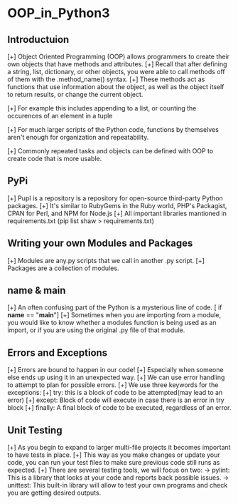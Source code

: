 # OOP_in_Python3

## Introductuion
[+] Object Oriented Programming (OOP) allows programmers to create their own objects that have methods and attributes.
[+] Recall that after defining a string, list, dictionary, or other objects, you were able to call methods off of them with the .method_name() syntax.
[+] These methods act as functions that use information about the object, as well as the object itself to return results, or change the current object.

[+] For example this includes appending to a list, or counting the occurences of an element in a tuple

[+] For much larger scripts of the Python code, functions by themselves aren't enough for organization and repeatability.

[+] Commonly repeated tasks and objects can be defined with OOP to create code that is more usable.

## PyPi

[+] PupI is a repository is a repository for open-source third-party Python packages.
[+] It's similar to RubyGems in the Ruby world, PHP's Packagist, CPAN for Perl, and NPM for Node.js
[+] All important libraries mantioned in requirements.txt (pip list shaw > requirements.txt)

## Writing your own Modules and Packages

[+] Modules are any.py scripts that we call in another .py script.
[+] Packages are a collection of modules.

## __name__ & __main__

[+] An often confusing part of the Python is a mysterious line of code. [ if __name__ == "__main__"]
[+] Sometimes when you are importing from a module, you would like to know whether a modules function is being used as an import, or if you are using the original .py file of that module.


## Errors and Exceptions

[+] Errors are bound to happen in our code!
[+] Especially when someone else ends up using it in an unexpected way.
[+] We can use error handling to attempt to plan for possible errors.
[+] We use three keywords for the exceptions:
        [+] try: this is a block of code to be attempted(may lead to an error)
        [+] except: Block of code will execute in case there is an error in try block
        [+] finally: A final block of code to be executed, regardless of an error.

## Unit Testing

[+] As you begin to expand to larger multi-file projects it becomes important to have tests in place.
[+] This way as you make changes or update your code, you can run your test files to make sure previous code still runs as expected.
[+] There are several testing tools, we will focus on two:
        -> pylint: This is a library that looks at your code and reports back possible issues.
        -> unittest: This built-in library will allow to test your own programs and check you are getting desired outputs.
